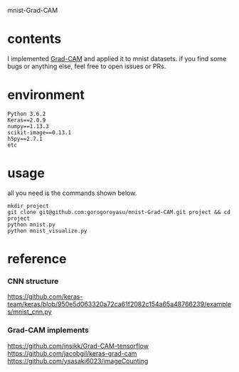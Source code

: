 mnist-Grad-CAM

# contents

I implemented [Grad-CAM](https://arxiv.org/abs/1610.02391) and applied it to mnist datasets.
if you find some bugs or anything else, feel free to open issues or PRs.

# environment

```
Python 3.6.2
Keras==2.0.9
numpy==1.13.3
scikit-image==0.13.1
h5py==2.7.1
etc
```

# usage

all you need is the commands shown below.
```
mkdir project
git clone git@github.com:gorogoroyasu/mnist-Grad-CAM.git project && cd project
python mnist.py
python mnist_visualize.py
```

# reference

### CNN structure
https://github.com/keras-team/keras/blob/950e5d063320a72ca61f2082c154a65a48766239/examples/mnist_cnn.py

### Grad-CAM implements
https://github.com/insikk/Grad-CAM-tensorflow  
https://github.com/jacobgil/keras-grad-cam  
https://github.com/ysasaki6023/imageCounting  
